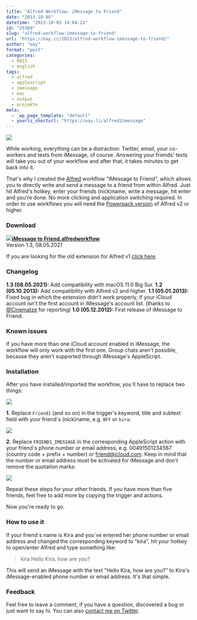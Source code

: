 ```yaml
---
title: "Alfred Workflow: iMessage to Friend"
date: "2013-10-05"
datetime: "2013-10-05 14:04:21"
id: "25369"
slug: "alfred-workflow-imessage-to-friend"
url: "https://eay.cc/2013/alfred-workflow-imessage-to-friend/"
author: "eay"
format: "post"
categories:
  - 0815
  - english
tags:
  - alfred
  - applescript
  - imessage
  - mac
  - output
  - projekte
meta:
  - _wp_page_template: "default"
  - yourls_shorturl: "https://eay.li/alfred2imessage"
---
```


![](https://eay.cc/uploads/2021/imessage-to-friend-v1.3.png) 

While working, everything can be a distraction: Twitter, email, your co-workers and texts from iMessage, of course. Answering your friends' texts will take you out of your workflow and after that, it takes minutes to get back into it.

That's why I created the [Alfred](http://www.alfredapp.com/) workflow "iMessage to Friend", which allows you to directly write and send a message to a friend from within Alfred. Just hit Alfred's hotkey, enter your friends (nick)name, write a message, hit enter and you're done. No more clicking and application switching required. In order to use workflows you will need the [Powerpack version](http://www.alfredapp.com/powerpack/) of Alfred v2 or higher.

### Download

[![](https://eay.cc/uploads/2013/alfred2_workflow_icon.png)**iMessage to Friend.alfredworkflow**](//eay.cc/uploads/software/iMessage%20to%20Friend.alfredworkflow)  
Version 1.3, 08.05.2021

If you are looking for the old extension for Alfred v1 [click here](//eay.cc/2012/alfred-extension-imessage-to-friend/).

### Changelog

**1.3 (08.05.2021):** Add compatibility with macOS 11.0 Big Sur. **1.2 (05.10.2013):** Add compatibility with Alfred v2 and higher. **1.1 (05.01.2013):** Fixed bug in which the extension didn't work properly, if your iCloud account isn't the first account in iMessage's account list. (thanks to [@Cinematze](http://twitter.com/Cinematze) for reporting) **1.0 (05.12.2012):** First release of iMessage to Friend.

### Known issues

If you have more than one iCloud account enabled in iMessage, the workflow will only work with the first one. Group chats aren't possible, because they aren't supported through iMessage's AppleScript.

### Installation

After you have installed/imported the workflow, you´ll have to replace two things:

![](https://eay.cc/uploads/2013/alfred2_imessage_2.png)

**1.** Replace `Friend1` (and so on) in the trigger's keyword, title and subtext field with your friend´s (nick)name, e.g. `BFF` or `kira`:

![](https://eay.cc/uploads/2013/alfred2_imessage_3.png)

**2.** Replace `FRIEND1_IMESSAGE` in the corresponding AppleScript action with your friend´s phone number or email address, e.g. 00491501234567 (country code + prefix + number) or friend@icloud.com. Keep in mind that the number or email address must be activated for iMessage and don't remove the quotation marks:

![](https://eay.cc/uploads/2013/alfred2_imessage_4.png)

Repeat these steps for your other friends. If you have more than five friends, feel free to add more by copying the trigger and actions.

Now you're ready to go.

### How to use it

If your friend´s name is Kira and you´ve entered her phone number or email address and changed the corresponding keyword to "kira", hit your hotkey to open/enter Alfred and type something like:

> kira Hello Kira, how are you?

This will send an iMessage with the text "Hello Kira, how are you?" to Kira's iMessage-enabled phone number or email address. It's that simple.

### Feedback

Feel free to leave a comment, if you have a question, discovered a bug or just want to say hi. You can also [contact me on Twitter](https://twitter.com/eay).

